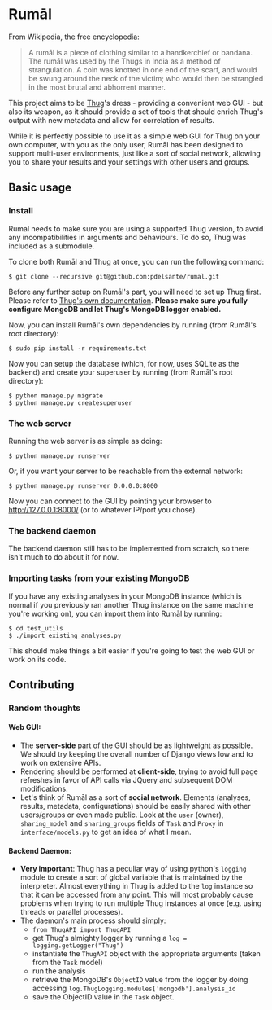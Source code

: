# Rumāl

From Wikipedia, the free encyclopedia:
> A rumāl is a piece of clothing similar to a handkerchief or bandana. The rumāl was used by the Thugs in India as a method of strangulation. A coin was knotted in one end of the scarf, and would be swung around the neck of the victim; who would then be strangled in the most brutal and abhorrent manner.

This project aims to be [Thug](http://buffer.github.io/thug/)'s dress - providing a convenient web GUI - but also its weapon, as it should provide a set of tools that should enrich Thug's output with new metadata and allow for correlation of results.

While it is perfectly possible to use it as a simple web GUI for Thug on your own computer, with you as the only user, Rumāl has been designed to support multi-user environments, just like a sort of social network, allowing you to share your results and your settings with other users and groups.

## Basic usage

### Install
Rumāl needs to make sure you are using a supported Thug version, to avoid any incompatibilities in arguments and behaviours. To do so, Thug was included as a submodule.

To clone both Rumāl and Thug at once, you can run the following command:

    $ git clone --recursive git@github.com:pdelsante/rumal.git

Before any further setup on Rumāl's part, you will need to set up Thug first. Please refer to [Thug's own documentation](http://buffer.github.io/thug/). **Please make sure you fully configure MongoDB and let Thug's MongoDB logger enabled.**

Now, you can install Rumāl's own dependencies by running (from Rumāl's root directory):

    $ sudo pip install -r requirements.txt

Now you can setup the database (which, for now, uses SQLite as the backend) and create your superuser by running (from Rumāl's root directory):

    $ python manage.py migrate
    $ python manage.py createsuperuser

### The web server

Running the web server is as simple as doing:

    $ python manage.py runserver

Or, if you want your server to be reachable from the external network:

    $ python manage.py runserver 0.0.0.0:8000

Now you can connect to the GUI by pointing your browser to http://127.0.0.1:8000/ (or to whatever IP/port you chose).

### The backend daemon

The backend daemon still has to be implemented from scratch, so there isn't much to do about it for now.

### Importing tasks from your existing MongoDB

If you have any existing analyses in your MongoDB instance (which is normal if you previously ran another Thug instance on the same machine you're working on), you can import them into Rumāl by running:


    $ cd test_utils
    $ ./import_existing_analyses.py


This should make things a bit easier if you're going to test the web GUI or work on its code.

## Contributing

### Random thoughts

#### Web GUI:

* The **server-side** part of the GUI should be as lightweight as possible. We should try keeping the overall number of Django views low and to work on extensive APIs.
* Rendering should be performed at **client-side**, trying to avoid full page refreshes in favor of API calls via JQuery and subsequent DOM modifications.
* Let's think of Rumāl as a sort of **social network**. Elements (analyses, results, metadata, configurations) should be easily shared with other users/groups or even made public. Look at the `user` (owner), `sharing_model` and `sharing_groups` fields of `Task` and `Proxy` in `interface/models.py` to get an idea of what I mean.

#### Backend Daemon:

* **Very important**: Thug has a peculiar way of using python's `logging` module to create a sort of global variable that is maintained by the interpreter. Almost everything in Thug is added to the `log` instance so that it can be accessed from any point. This will most probably cause problems when trying to run multiple Thug instances at once (e.g. using threads or parallel processes).
* The daemon's main process should simply:
    * `from ThugAPI import ThugAPI`
    * get Thug's almighty logger by running a `log = logging.getLogger("Thug")`
    * instantiate the `ThugAPI` object with the appropriate arguments (taken from the `Task` model)
    * run the analysis
    * retrieve the MongoDB's `ObjectID` value from the logger by doing accessing `log.ThugLogging.modules['mongodb'].analysis_id`
    * save the ObjectID value in the `Task` object.
